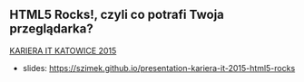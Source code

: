 ## HTML5 Rocks!, czyli co potrafi Twoja przeglądarka?

[KARIERA IT KATOWICE 2015](http://careercon.pl/konferencja/kariera-it-katowice-31-01-2015)

- slides: https://szimek.github.io/presentation-kariera-it-2015-html5-rocks
